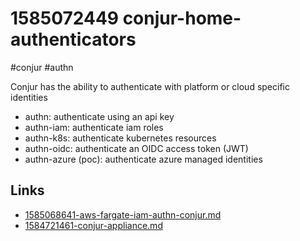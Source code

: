 # 1585072449 conjur-home-authenticators
#conjur #authn

Conjur has the ability to authenticate with platform or cloud specific identities
- authn: authenticate using an api key
- authn-iam: authenticate iam roles
- authn-k8s: authenticate kubernetes resources
- authn-oidc: authenticate an OIDC access token (JWT)
- authn-azure (poc): authenticate azure managed identities

## Links
- [1585068641-aws-fargate-iam-authn-conjur.md](1585068641-aws-fargate-iam-authn-conjur.md)
- [1584721461-conjur-appliance.md](1584721461-conjur-appliance.md)
